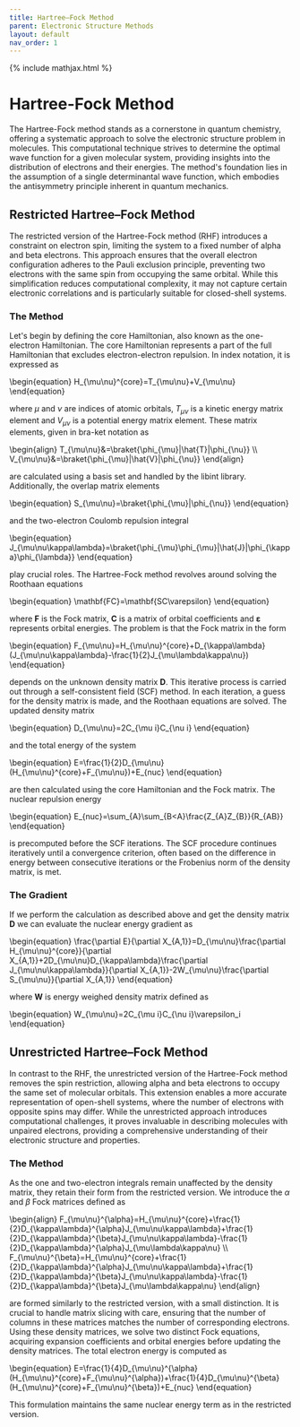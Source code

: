 ```yaml
---
title: Hartree–Fock Method
parent: Electronic Structure Methods
layout: default
nav_order: 1
---
```

{% include mathjax.html %}

# Hartree-Fock Method

The Hartree-Fock method stands as a cornerstone in quantum chemistry, offering a systematic approach to solve the electronic structure problem in molecules. This computational technique strives to determine the optimal wave function for a given molecular system, providing insights into the distribution of electrons and their energies. The method's foundation lies in the assumption of a single determinantal wave function, which embodies the antisymmetry principle inherent in quantum mechanics.

## Restricted Hartree–Fock Method

The restricted version of the Hartree-Fock method (RHF) introduces a constraint on electron spin, limiting the system to a fixed number of alpha and beta electrons. This approach ensures that the overall electron configuration adheres to the Pauli exclusion principle, preventing two electrons with the same spin from occupying the same orbital. While this simplification reduces computational complexity, it may not capture certain electronic correlations and is particularly suitable for closed-shell systems.

### The Method

Let's begin by defining the core Hamiltonian, also known as the one-electron Hamiltonian. The core Hamiltonian represents a part of the full Hamiltonian that excludes electron-electron repulsion. In index notation, it is expressed as 

\begin{equation}
H_{\mu\nu}^{core}=T_{\mu\nu}+V_{\mu\nu}
\end{equation}

where $\mu$ and $\nu$ are indices of atomic orbitals, $T_{\mu\nu}$ is a kinetic energy matrix element and $V_{\mu\nu}$ is a potential energy matrix element. These matrix elements, given in bra-ket notation as 

\begin{align}
T_{\mu\nu}&=\braket{\phi_{\mu}|\hat{T}|\phi_{\nu}} \\\\\
V_{\mu\nu}&=\braket{\phi_{\mu}|\hat{V}|\phi_{\nu}}
\end{align}

are calculated using a basis set and handled by the libint library. Additionally, the overlap matrix elements

\begin{equation}
S_{\mu\nu}=\braket{\phi_{\mu}|\phi_{\nu}}
\end{equation}

and the two-electron Coulomb repulsion integral

\begin{equation}
J_{\mu\nu\kappa\lambda}=\braket{\phi_{\mu}\phi_{\mu}|\hat{J}|\phi_{\kappa}\phi_{\lambda}}
\end{equation}

play crucial roles. The Hartree-Fock method revolves around solving the Roothaan equations

\begin{equation}
\mathbf{FC}=\mathbf{SC\varepsilon}
\end{equation}

where $\mathbf{F}$ is the Fock matrix, $\mathbf{C}$ is a matrix of orbital coefficients and $\mathbf{\varepsilon}$ represents orbital energies. The problem is that the Fock matrix in the form

\begin{equation}
F_{\mu\nu}=H_{\mu\nu}^{core}+D_{\kappa\lambda}(J_{\mu\nu\kappa\lambda}-\frac{1}{2}J_{\mu\lambda\kappa\nu})
\end{equation}

depends on the unknown density matrix $\mathbf{D}$. This iterative process is carried out through a self-consistent field (SCF) method. In each iteration, a guess for the density matrix is made, and the Roothaan equations are solved. The updated density matrix

\begin{equation}
D_{\mu\nu}=2C_{\mu i}C_{\nu i}
\end{equation}

and the total energy of the system

\begin{equation}
E=\frac{1}{2}D_{\mu\nu}(H_{\mu\nu}^{core}+F_{\mu\nu})+E_{nuc}
\end{equation}

are then calculated using the core Hamiltonian and the Fock matrix. The nuclear repulsion energy

\begin{equation}
E_{nuc}=\sum_{A}\sum_{B<A}\frac{Z_{A}Z_{B}}{R_{AB}}
\end{equation}

is precomputed before the SCF iterations. The SCF procedure continues iteratively until a convergence criterion, often based on the difference in energy between consecutive iterations or the Frobenius norm of the density matrix, is met.

### The Gradient

If we perform the calculation as described above and get the density matrix $\mathbf{D}$ we can evaluate the nuclear energy gradient as

\begin{equation}
\frac{\partial E}{\partial X_{A,1}}=D_{\mu\nu}\frac{\partial H_{\mu\nu}^{core}}{\partial X_{A,1}}+2D_{\mu\nu}D_{\kappa\lambda}\frac{\partial J_{\mu\nu\kappa\lambda}}{\partial X_{A,1}}-2W_{\mu\nu}\frac{\partial S_{\mu\nu}}{\partial X_{A,1}}
\end{equation}

where $\mathbf{W}$ is energy weighed density matrix defined as

\begin{equation}
W_{\mu\nu}=2C_{\mu i}C_{\nu i}\varepsilon_i
\end{equation}

## Unrestricted Hartree–Fock Method

In contrast to the RHF, the unrestricted version of the Hartree-Fock method removes the spin restriction, allowing alpha and beta electrons to occupy the same set of molecular orbitals. This extension enables a more accurate representation of open-shell systems, where the number of electrons with opposite spins may differ. While the unrestricted approach introduces computational challenges, it proves invaluable in describing molecules with unpaired electrons, providing a comprehensive understanding of their electronic structure and properties.

### The Method

As the one and two-electron integrals remain unaffected by the density matrix, they retain their form from the restricted version. We introduce the $\alpha$ and $\beta$ Fock matrices defined as

\begin{align}
F_{\mu\nu}^{\alpha}=H_{\mu\nu}^{core}+\frac{1}{2}D_{\kappa\lambda}^{\alpha}J_{\mu\nu\kappa\lambda}+\frac{1}{2}D_{\kappa\lambda}^{\beta}J_{\mu\nu\kappa\lambda}-\frac{1}{2}D_{\kappa\lambda}^{\alpha}J_{\mu\lambda\kappa\nu} \\\\\
F_{\mu\nu}^{\beta}=H_{\mu\nu}^{core}+\frac{1}{2}D_{\kappa\lambda}^{\alpha}J_{\mu\nu\kappa\lambda}+\frac{1}{2}D_{\kappa\lambda}^{\beta}J_{\mu\nu\kappa\lambda}-\frac{1}{2}D_{\kappa\lambda}^{\beta}J_{\mu\lambda\kappa\nu}
\end{align}

are formed similarly to the restricted version, with a small distinction. It is crucial to handle matrix slicing with care, ensuring that the number of columns in these matrices matches the number of corresponding electrons. Using these density matrices, we solve two distinct Fock equations, acquiring expansion coefficients and orbital energies before updating the density matrices. The total electron energy is computed as

\begin{equation}
E=\frac{1}{4}D_{\mu\nu}^{\alpha}(H_{\mu\nu}^{core}+F_{\mu\nu}^{\alpha})+\frac{1}{4}D_{\mu\nu}^{\beta}(H_{\mu\nu}^{core}+F_{\mu\nu}^{\beta})+E_{nuc}
\end{equation}

This formulation maintains the same nuclear energy term as in the restricted version.
